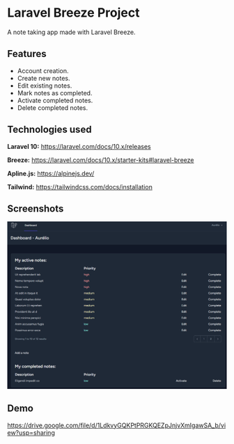 
# Laravel Breeze Project

A note taking app made with Laravel Breeze.


## Features

- Account creation.
- Create new notes.
- Edit existing notes.
- Mark notes as completed.
- Activate completed notes.
- Delete completed notes.

## Technologies used

**Laravel 10:** https://laravel.com/docs/10.x/releases

**Breeze:** https://laravel.com/docs/10.x/starter-kits#laravel-breeze

**Apline.js:** https://alpinejs.dev/

**Tailwind:** https://tailwindcss.com/docs/installation


## Screenshots

![App Screenshot](https://raw.githubusercontent.com/aurelio-sc/laravel-breeze-project/master/sample.png)


## Demo

https://drive.google.com/file/d/1LdkvyGQKPtPRGKQEZpJnjvXmIgawSA_b/view?usp=sharing